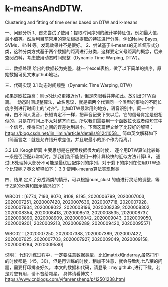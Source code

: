 # k-meansAndDTW.
Clustering and fitting of time series based on DTW and k-means

一、问题分析
1、首先尝试了使用：提取时间序列的统计学特征值，例如最大值，最小值等。然后利目前常用的算法根据提取的特征进行分类，例如Naive Bayes, SVMs，KNN 等。发现效果并不是很好。
2、尝试基于K-means的无监督形式分类，这种分类方式基于两个数据的距离进行分类，这样要定义号距离的概念，后来查阅资料，考虑使用动态时间规整（Dynamic Time Warping, DTW）。

二、数据处理
给出的数据较为完整，就一个excel表格，做了以下简单的排序，原始数据可见文末github地址。

三、代码实现
3.1 动态时间规整（Dynamic Time Warping, DTW）

如果是欧拉距离：则ts3比ts2更接近ts1，但是肉眼看并非如此。故引出DTW距离。
        动态时间规整算法，故名思议，就是把两个代表同一个类型的事物的不同长度序列进行时间上的“对齐”。比如DTW最常用的地方，语音识别中，同一个字母，由不同人发音，长短肯定不一样，把声音记录下来以后，它的信号肯定是很相似的，只是在时间上不太对整齐而已。所以我们需要用一个函数拉长或者缩短其中一个信号，使得它们之间的误差达到最小。下面这篇博文给了比较好的解释：https://blog.csdn.net/lin_limin/article/details/81241058。 简单英文解释如下（简而言之：就是允许错开求差值，并且取最小的那个作为距离。）

3.2  LB_Keogh距离
主要思想是在搜索数据很大的时候， 逐个用DTW算法比较每一条是否匹配非常耗时。那我们能不能使用一种计算较快的近似方法计算LB， 通过LB处理掉大部分不可能是最优匹配序列的序列，对于剩下的序列在使用DTW逐个比较呢？英文解释如下：
  3.3  使用k-means算法实现聚类

四、结果
定义了分成两类的情形，可以根据num_clust 的值进行灵活的调整，等于2是的分类和图示情况如下：

WBC01：[6774, 7193, 8070, 8108, 8195, 2020006799, 2020007003, 2020007251, 2020007420, 2020007636, 2020007718, 2020007928, 2020007934, 2020008022, 2020008196, 2020008239, 2020008302, 2020008354, 2020008418, 2020008513, 2020008535, 2020008737, 2020008890, 2020008909, 2020009042, 2020009043, 2020009050, 2020009201, 2020009213, 2020009289, 2020009420, 2020009557]

WBC02：[2020007250, 2020007388, 2020007389, 2020007422, 2020007625, 2020007703, 2020007927, 2020009049, 2020009158, 2020009284, 2020009580]

说明：
代码训练过程中，一定要注意数据类型，比如matrix和ndarray,虽然打印的时候都是（45，30），但是再训练的时候，稍加不注意，就会导致乱七八糟的问题，需要打印排查好久。
本文的数据和代码，请登录：my github ,进行下载。若是对您有用，请不吝给颗星。
具体请看博文：https://www.cnblogs.com/yifanrensheng/p/12501238.html

